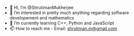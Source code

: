 - 👋 Hi, I’m @ShrutimanMukherjee
- 👀 I’m interested in pretty much anything regarding software developement and mathematics
- 🌱 I’m currently learning C++, Python and JavaScript
- 📫 How to reach me - Email: shrutiman.m@gmail.com

<!---
ShrutimanMukherjee/ShrutimanMukherjee is a ✨ special ✨ repository because its `README.md` (this file) appears on your GitHub profile.
You can click the Preview link to take a look at your changes.
- 💞️ I’m looking to collaborate on ...
--->
